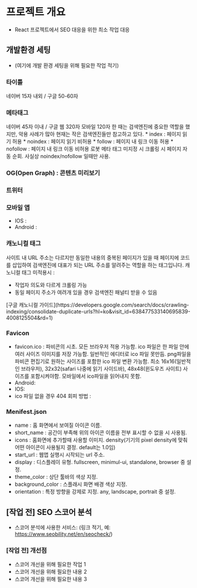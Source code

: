 # 프로젝트 개요
- React 프로젝트에서 SEO 대응을 위한 최소 작업 대응

## 개발환경 세팅
- (여기에 개발 환경 세팅을 위해 필요한 작업 적기)

### 타이틀
<title>웹 페이지 제목</title>
    네이버 15자 내외 / 구글 50-60자

### 메타태그
<meta name="description" content="웹 페이지 내용 요약" />
    네이버 45자 이내 / 구글 웹 320자 모바일 120자
<meta name="keywords" content="검색 키워드 나열" />
    한 때는 검색엔진에 중요한 역할을 했지만, 악용 사례가 많아 현재는 작은 검색엔진들만 참고하고 있다.
<meta name="robots" content="웹 크롤러 허용 범위 설정" />
    * index : 페이지 읽기 허용
    * noindex : 페이지 읽기 비허용
    * follow : 페이지 내 링크 이동 허용
    * nofollow : 페이지 내 링크 이동 비허용
    로봇 메타 태그 미지정 시 크롤링 시 페이지 자동 순회. 사실상 noindex/nofollow 일때만 사용.

### OG(Open Graph) : 콘텐츠 미리보기
<meta property="og:type" content="website" />
<meta property="og:title" content="콘텐츠 제목" />
<meta property="og:description" content="콘텐츠 내용 요약" />
<meta property="og:image" content="표시되는 이미지" />
<meta property="og:url" content="이동 링크" />

### 트위터 
<meta name="twitter:card" content="트위터 카드 타입(요약정보, 사진, 비디오)" /> 
<meta name="twitter:title" content="콘텐츠 제목" /> 
<meta name="twitter:description" content="웹페이지 설명" /> 
<meta name="twitter:image" content="표시되는 이미지 " />

### 모바일 앱
- IOS : 
    <meta property="al:ios:url" content="ios 앱 URL" />
    <meta property="al:ios:app_store_id" content="ios 앱스토어 ID" /> 
    <meta property="al:ios:app_name" content="ios 앱 이름" /> 
- Android :
    <meta property="al:android:url" content="안드로이드 앱 URL" />
    <meta property="al:android:app_name" content="안드로이드 앱 이름" />
    <meta property="al:android:package" content="안드로이드 패키지 이름" /> 
    <meta property="al:web:url" content="안드로이드 앱 URL" />

### 캐노니컬 태그
사이트 내 URL 주소는 다르지만 동일한 내용의 중복된 페이지가 있을 때 페이지에 코드를 삽입하여 검색엔진에 대표가 되는 URL 주소를 알려주는 역할을 하는 태그입니다.
캐노니컬 태그 미적용시 : 
- 작업자 의도와 다르게 크롤링 가능
- 동일 페이지 주소가 여려개 있을 경우 검색엔진 패널티 받을 수 있음
<link rel="canonical" href="대표 링크" />
[구글 캐노니컬 가이드](https://developers.google.com/search/docs/crawling-indexing/consolidate-duplicate-urls?hl=ko&visit_id=638477533140695839-4008125504&rd=1)

### Favicon
- favicon.ico : 파비콘의 시초. 모든 브라우저 적용 가능함. ico 파일은 한 파일 안에 여러 사이즈 이미지를 저장 가능함. 일반적인 에디터로 ico 파일 못만듬. png파일을 파비콘 편집기로 원하는 사이즈를 포함한 ico 파일 변환 가능함. 최소 16x16(일반적인 브라우저), 32x32(safari 나중에 읽기 사이드바), 48x48(윈도우즈 사이트) 사이즈를 포함시켜야함. 모바일에서 ico파일을 읽어내지 못함.
- Android: <link rel=”icon” type=”image/png” sizes=”192x192” href=”/favicon-192x192.png”>
- IOS: <link rel=”apple-touch-icon” sizes=”180x180” href=”/apple-touch-icon-180x180.png”>
- ico 파일 없을 경우 404 회피 방법 : <link rel="shortcut icon" href="data:image/x-icon" type="image/x-icon" />

### Menifest.json
- name : 홈 화면에서 보여질 아이콘 이름.
- short_name : 공간이 부족해 위의 아이콘 이름을 전부 표시할 수 없을 시 사용됨.
- icons : 홈화면에 추가할때 사용할 이미지. density(기기의 pixel density에 맞춰 어떤 아이콘이 사용될지 결정. default는 1.0임)
- start_url : 웹앱 실행시 시작되는 url 주소.
- display : 디스플레이 유형. fullscreen, minimul-ui, standalone, browser 중 설정.
- theme_color : 상단 툴바의 색상 지정.
- background_color : 스플래시 화면 배경 색상 지정.
- orientation :  특정 방향을 강제로 지정. any, landscape, portrait 중 설정.

## [작업 전] SEO 스코어 분석 
- 스코어 분석에 사용한 서비스: (링크 적기, 예: https://www.seobility.net/en/seocheck/)

### [작업 전] 개선점
- 스코어 개선을 위해 필요한 작업 1
- 스코어 개선을 위해 필요한 내용 2
- 스코어 개선을 위해 필요한 내용 3